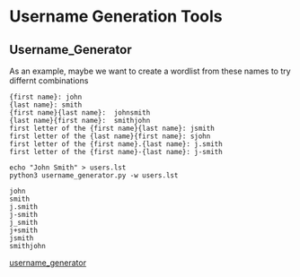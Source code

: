 # Username Generation Tools

## Username_Generator
As an example, maybe we want to create a wordlist from these names to try differnt combinations

```
{first name}: john
{last name}: smith
{first name}{last name}:  johnsmith 
{last name}{first name}:  smithjohn  
first letter of the {first name}{last name}: jsmith 
first letter of the {last name}{first name}: sjohn  
first letter of the {first name}.{last name}: j.smith 
first letter of the {first name}-{last name}: j-smith
```

```
echo "John Smith" > users.lst
python3 username_generator.py -w users.lst

john
smith
j.smith
j-smith
j_smith
j+smith
jsmith
smithjohn
```

[username_generator](https://github.com/therodri2/username_generator.git)